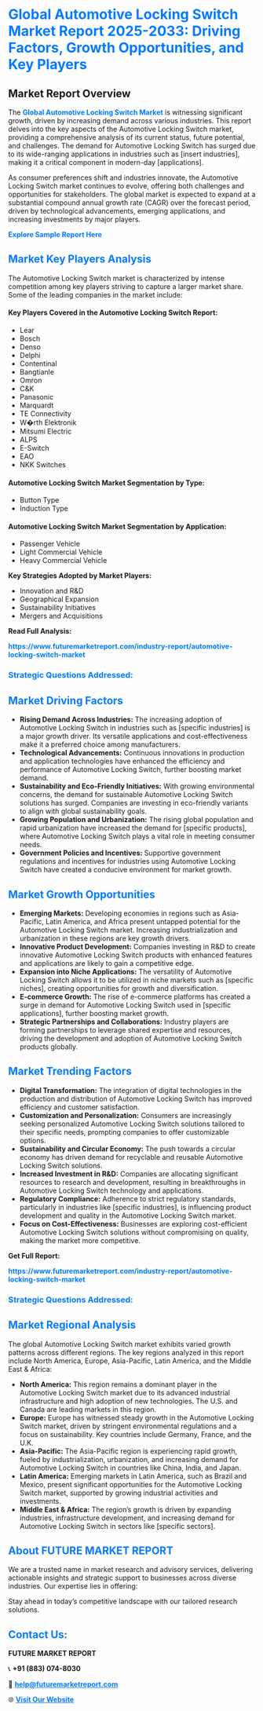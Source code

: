 <h1 style="color: #007BFF;">Global Automotive Locking Switch Market Report 2025-2033: Driving Factors, Growth Opportunities, and Key Players</h1>

<section id="overview">
<h2>Market Report Overview</h2>
<p>The <a href="https://www.futuremarketreport.com/industry-report/automotive-locking-switch-market" style="color: #007BFF; text-decoration: none;"><strong>Global Automotive Locking Switch Market</strong></a> is witnessing significant growth, driven by increasing demand across various industries. This report delves into the key aspects of the Automotive Locking Switch market, providing a comprehensive analysis of its current status, future potential, and challenges. The demand for Automotive Locking Switch has surged due to its wide-ranging applications in industries such as [insert industries], making it a critical component in modern-day [applications].</p>
<p>As consumer preferences shift and industries innovate, the Automotive Locking Switch market continues to evolve, offering both challenges and opportunities for stakeholders. The global market is expected to expand at a substantial compound annual growth rate (CAGR) over the forecast period, driven by technological advancements, emerging applications, and increasing investments by major players.</p>
</section>

<section id="overview">
<p><a href="https://www.futuremarketreport.com/request-sample/reportId=89738" style="color: #007BFF; text-decoration: none;"><strong>Explore Sample Report Here</strong></a></p>
</section>

<section id="key-players">
<h2 style="color: #007BFF;">Market Key Players Analysis</h2>
<p>The Automotive Locking Switch market is characterized by intense competition among key players striving to capture a larger market share. Some of the leading companies in the market include:</p>
<h4>Key Players Covered in the Automotive Locking Switch Report:</h4>
<ul><li>Lear</li><li>Bosch</li><li>Denso</li><li>Delphi</li><li>Contentinal</li><li>Bangtianle</li><li>Omron</li><li>C&amp;K</li><li>Panasonic</li><li>Marquardt</li><li>TE Connectivity</li><li>W�rth Elektronik</li><li>Mitsumi Electric</li><li>ALPS</li><li>E-Switch</li><li>EAO</li><li>NKK Switches</li></ul>
<h4>Automotive Locking Switch Market Segmentation by Type:</h4>
<ul><li>Button Type</li><li>Induction Type</li></ul>

<h4>Automotive Locking Switch Market Segmentation by Application:</h4>
<ul><li>Passenger Vehicle</li><li>Light Commercial Vehicle</li><li>Heavy Commercial Vehicle</li></ul>
<p><strong>Key Strategies Adopted by Market Players:</strong></p>
<ul>
<li>Innovation and R&D</li>
<li>Geographical Expansion</li>
<li>Sustainability Initiatives</li>
<li>Mergers and Acquisitions</li>
</ul>
</section>

<section>
<p><strong>Read Full Analysis: </strong></p><a href="https://www.futuremarketreport.com/industry-report/automotive-locking-switch-market" style="color: #007BFF; text-decoration: none;"><strong>https://www.futuremarketreport.com/industry-report/automotive-locking-switch-market</strong></a>
<h3 style="color: #007BFF;">Strategic Questions Addressed:</h3>
</section>

<section id="driving-factors">
<h2 style="color: #007BFF;">Market Driving Factors</h2>
<ul>
<li><strong>Rising Demand Across Industries:</strong> The increasing adoption of Automotive Locking Switch in industries such as [specific industries] is a major growth driver. Its versatile applications and cost-effectiveness make it a preferred choice among manufacturers.</li>
<li><strong>Technological Advancements:</strong> Continuous innovations in production and application technologies have enhanced the efficiency and performance of Automotive Locking Switch, further boosting market demand.</li>
<li><strong>Sustainability and Eco-Friendly Initiatives:</strong> With growing environmental concerns, the demand for sustainable Automotive Locking Switch solutions has surged. Companies are investing in eco-friendly variants to align with global sustainability goals.</li>
<li><strong>Growing Population and Urbanization:</strong> The rising global population and rapid urbanization have increased the demand for [specific products], where Automotive Locking Switch plays a vital role in meeting consumer needs.</li>
<li><strong>Government Policies and Incentives:</strong> Supportive government regulations and incentives for industries using Automotive Locking Switch have created a conducive environment for market growth.</li>
</ul>
</section>

<section id="growth-opportunities">
<h2 style="color: #007BFF;">Market Growth Opportunities</h2>
<ul>
<li><strong>Emerging Markets:</strong> Developing economies in regions such as Asia-Pacific, Latin America, and Africa present untapped potential for the Automotive Locking Switch market. Increasing industrialization and urbanization in these regions are key growth drivers.</li>
<li><strong>Innovative Product Development:</strong> Companies investing in R&D to create innovative Automotive Locking Switch products with enhanced features and applications are likely to gain a competitive edge.</li>
<li><strong>Expansion into Niche Applications:</strong> The versatility of Automotive Locking Switch allows it to be utilized in niche markets such as [specific niches], creating opportunities for growth and diversification.</li>
<li><strong>E-commerce Growth:</strong> The rise of e-commerce platforms has created a surge in demand for Automotive Locking Switch used in [specific applications], further boosting market growth.</li>
<li><strong>Strategic Partnerships and Collaborations:</strong> Industry players are forming partnerships to leverage shared expertise and resources, driving the development and adoption of Automotive Locking Switch products globally.</li>
</ul>
</section>

<section id="trending-factors">
<h2 style="color: #007BFF;">Market Trending Factors</h2>
<ul>
<li><strong>Digital Transformation:</strong> The integration of digital technologies in the production and distribution of Automotive Locking Switch has improved efficiency and customer satisfaction.</li>
<li><strong>Customization and Personalization:</strong> Consumers are increasingly seeking personalized Automotive Locking Switch solutions tailored to their specific needs, prompting companies to offer customizable options.</li>
<li><strong>Sustainability and Circular Economy:</strong> The push towards a circular economy has driven demand for recyclable and reusable Automotive Locking Switch solutions.</li>
<li><strong>Increased Investment in R&D:</strong> Companies are allocating significant resources to research and development, resulting in breakthroughs in Automotive Locking Switch technology and applications.</li>
<li><strong>Regulatory Compliance:</strong> Adherence to strict regulatory standards, particularly in industries like [specific industries], is influencing product development and quality in the Automotive Locking Switch market.</li>
<li><strong>Focus on Cost-Effectiveness:</strong> Businesses are exploring cost-efficient Automotive Locking Switch solutions without compromising on quality, making the market more competitive.</li>
</ul>
</section>

<section>
<p><strong>Get Full Report: </strong></p><a href="https://www.futuremarketreport.com/industry-report/automotive-locking-switch-market" style="color: #007BFF; text-decoration: none;"><strong>https://www.futuremarketreport.com/industry-report/automotive-locking-switch-market</strong></a>
<h3 style="color: #007BFF;">Strategic Questions Addressed:</h3>
</section>


<section id="regional-analysis">
<h2 style="color: #007BFF;">Market Regional Analysis</h2>
<p>The global Automotive Locking Switch market exhibits varied growth patterns across different regions. The key regions analyzed in this report include North America, Europe, Asia-Pacific, Latin America, and the Middle East & Africa:</p>
<ul>
<li><strong>North America:</strong> This region remains a dominant player in the Automotive Locking Switch market due to its advanced industrial infrastructure and high adoption of new technologies. The U.S. and Canada are leading markets in this region.</li>
<li><strong>Europe:</strong> Europe has witnessed steady growth in the Automotive Locking Switch market, driven by stringent environmental regulations and a focus on sustainability. Key countries include Germany, France, and the U.K.</li>
<li><strong>Asia-Pacific:</strong> The Asia-Pacific region is experiencing rapid growth, fueled by industrialization, urbanization, and increasing demand for Automotive Locking Switch in countries like China, India, and Japan.</li>
<li><strong>Latin America:</strong> Emerging markets in Latin America, such as Brazil and Mexico, present significant opportunities for the Automotive Locking Switch market, supported by growing industrial activities and investments.</li>
<li><strong>Middle East & Africa:</strong> The region’s growth is driven by expanding industries, infrastructure development, and increasing demand for Automotive Locking Switch in sectors like [specific sectors].</li>
</ul>
</section>

<footer>
<h2 style="color: #007BFF;">About FUTURE MARKET REPORT</h2>
<p>We are a trusted name in market research and advisory services, delivering actionable insights and strategic support to businesses across diverse industries. Our expertise lies in offering:</p>

<p>Stay ahead in today’s competitive landscape with our tailored research solutions.</p>

<h2 style="color: #007BFF;">Contact Us:</h2>
<p><strong>FUTURE MARKET REPORT</strong></p>
<p>📞 <strong>+91 (883) 074-8030</strong></p>
<p>📧 <strong><a href="mailto:help@futuremarketreport.com" style="color: #007BFF;">help@futuremarketreport.com</a></strong></p>
<p>🌐 <strong><a href="https://www.futuremarketreport.com/" style="color: #007BFF;">Visit Our Website</a></strong></p>
</footer>